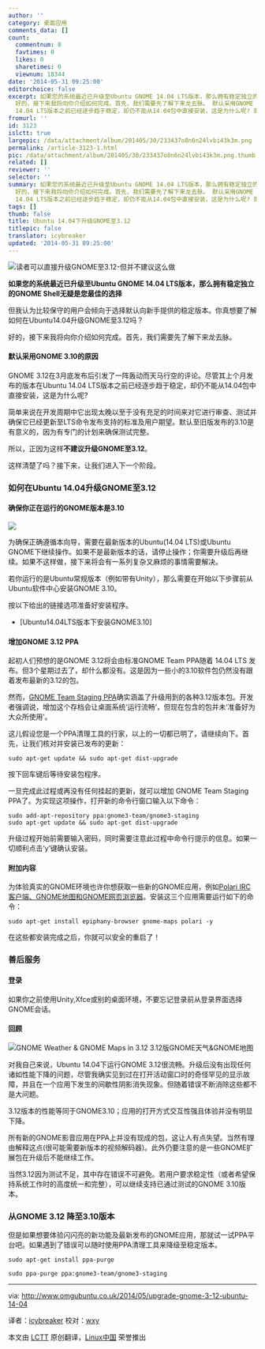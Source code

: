 ```yaml
---
author: ''
category: 桌面应用
comments_data: []
count:
  commentnum: 0
  favtimes: 0
  likes: 0
  sharetimes: 0
  viewnum: 18344
date: '2014-05-31 09:25:00'
editorchoice: false
excerpt: 如果您的系统最近已升级至Ubuntu GNOME 14.04 LTS版本，那么拥有稳定独立的GNOME Shell无疑是您最佳的选择 但我认为比较保守的用户会倾向于选择默认向新手提供的稳定版本。你真想要了解如何在Ubuntu14.04升级GNOME至3.12吗？
  好的，接下来我将向你介绍如何完成。首先，我们需要先了解下来龙去脉。 默认采用GNOME 3.10的原因 GNOME 3.12在3月底发布后引发了一阵轰动而天马行空的评论。尽管其上个月发布的版本在Ubuntu
  14.04 LTS版本之前已经逐步趋于稳定，却仍不能从14.04包中直接安装，这是为什么呢? 简单来说在开发周期中它出现太晚以至
fromurl: ''
id: 3123
islctt: true
largepic: /data/attachment/album/201405/30/233437o8n6n24lvbi43k3m.png
permalink: /article-3123-1.html
pic: /data/attachment/album/201405/30/233437o8n6n24lvbi43k3m.png.thumb.jpg
related: []
reviewer: ''
selector: ''
summary: 如果您的系统最近已升级至Ubuntu GNOME 14.04 LTS版本，那么拥有稳定独立的GNOME Shell无疑是您最佳的选择 但我认为比较保守的用户会倾向于选择默认向新手提供的稳定版本。你真想要了解如何在Ubuntu14.04升级GNOME至3.12吗？
  好的，接下来我将向你介绍如何完成。首先，我们需要先了解下来龙去脉。 默认采用GNOME 3.10的原因 GNOME 3.12在3月底发布后引发了一阵轰动而天马行空的评论。尽管其上个月发布的版本在Ubuntu
  14.04 LTS版本之前已经逐步趋于稳定，却仍不能从14.04包中直接安装，这是为什么呢? 简单来说在开发周期中它出现太晚以至
tags: []
thumb: false
title: Ubuntu 14.04下升级GNOME至3.12
titlepic: false
translator: icybreaker
updated: '2014-05-31 09:25:00'
---
```


![读者可以直接升级GNOME至3.12-但并不建议这么做](/data/attachment/album/201405/30/233437o8n6n24lvbi43k3m.png)


**如果您的系统最近已升级至Ubuntu GNOME 14.04 LTS版本，那么拥有稳定独立的GNOME Shell无疑是您最佳的选择**


但我认为比较保守的用户会倾向于选择默认向新手提供的稳定版本。你真想要了解如何在Ubuntu14.04升级GNOME至3.12吗？


好的，接下来我将向你介绍如何完成。首先，我们需要先了解下来龙去脉。


#### 默认采用GNOME 3.10的原因


GNOME 3.12在3月底发布后引发了一阵轰动而天马行空的评论。尽管其上个月发布的版本在Ubuntu 14.04 LTS版本之前已经逐步趋于稳定，却仍不能从14.04包中直接安装，这是为什么呢?


简单来说在开发周期中它出现太晚以至于没有充足的时间来对它进行审查、测试并确保它已经更新至LTS命令发布支持的标准及用户期望。默认至旧版发布的3.10是有意义的，因为有专门的计划来确保测试完整。


所以，正因为这样**不建议升级GNOME至3.12**。


这样清楚了吗？接下来，让我们进入下一个阶段。


### 如何在Ubuntu 14.04升级GNOME至3.12


#### 确保你正在运行的GNOME版本是3.10


![](/data/attachment/album/201405/30/233438ohia8na7iie88n8a.jpg)


为确保正确遵循本向导，需要在最新版本的Ubuntu(14.04 LTS)或Ubuntu GNOME下继续操作。如果不是最新版本的话，请停止操作；你需要升级后再继续。如果不这样做，接下来将会有一系列复杂又麻烦的事情需要解决。


若你运行的是Ubuntu常规版本（例如带有Unity），那么需要在开始以下步骤前从Ubuntu软件中心安装GNOME 3.10。


按以下给出的链接选项准备好安装程序。


* [Ubuntu14.04LTS版本下安装GNOME3.10]


#### 增加GNOME 3.12 PPA


起初人们预想的是GNOME 3.12将会由标准GNOME Team PPA随着 14.04 LTS 发布。但3个星期过去了，却什么都没有。这是因为一些小的3.10软件包仍然没有跟着发布最新的3.12的包。


然而，[GNOME Team Staging PPA](https://launchpad.net/%7Egnome3-team/+archive/gnome3-staging?field.series_filter=trusty)确实涵盖了升级用到的各种3.12版本包。开发者强调说，增加这个存档会让桌面系统‘运行流畅’，但现在包含的包并未‘准备好为大众所使用’。


这儿假设您是一个PPA清理工具的行家，以上的一切都已明了，请继续向下。首先，让我们核对并安装已发布的更新：



```
sudo apt-get update && sudo apt-get dist-upgrade

```

按下回车键后等待安装包程序。


一旦完成此过程或再没有任何挂起的更新，就可以增加 GNOME Team Staging PPA了。为实现这项操作，打开新的命令行窗口输入以下命令：



```
sudo add-apt-repository ppa:gnome3-team/gnome3-staging
sudo apt-get update && sudo apt-get dist-upgrade

```

升级过程开始前需要输入密码，同时需要注意此过程中命令行提示的信息。如果一切顺利点击‘y’键确认安装。


#### 附加内容


为体验真实的GNOME环境也许你想获取一些新的GNOME应用，例如[Polari IRC客户端、GNOME地图和GNOME网页浏览器](http://www.omgubuntu.co.uk/2014/03/top-12-features-gnome-3-12)。安装这三个应用需要运行如下的命令：



```
sudo apt-get install epiphany-browser gnome-maps polari -y

```

在这些都安装完成之后，你就可以安全的重启了！


### 善后服务


#### 登录


如果你之前使用Unity,Xfce或别的桌面环境，不要忘记登录前从登录界面选择GNOME会话。


#### 回顾


![GNOME Weather & GNOME Maps in 3.12 3.12版GNOME天气&GNOME地图](/data/attachment/album/201405/30/233441o6aa9d5pij8am05w.jpg)


对我自己来说，Ubuntu 14.04下运行GNOME 3.12很流畅。升级后没有出现任何诸如性能下降的问题，尽管我确实见到过在打开活动窗口时的奇怪罕见的显示故障，并且在一个应用下发生的间歇性阴影消失现象。但随着错误不断消除这些都不是大问题。


3.12版本的性能等同于GNOME3.10；应用的打开方式交互性强且体验并没有明显下降。


所有新的GNOME影音应用在PPA上并没有现成的包，这让人有点失望。当然有理由解释这点(很可能需要新版本的视频解码器)。此外仍要注意的是一些GNOME扩展包在升级后不能继续工作。


当然3.12因为测试不足，其中存在错误不可避免。若用户要求稳定性（或者希望保持系统工作时的高度统一和完整），可以继续支持已通过测试的GNOME 3.10版本。


### 从GNOME 3.12 降至3.10版本


但是如果想要体验闪闪亮的新功能及最新发布的GNOME应用，那就试一试PPA平台吧。如果遇到了错误可以随时使用PPA清理工具来降级至稳定版本。



```
sudo apt-get install ppa-purge

sudo ppa-purge ppa:gnome3-team/gnome3-staging

```



---


via: <http://www.omgubuntu.co.uk/2014/05/upgrade-gnome-3-12-ubuntu-14-04>


译者：[icybreaker](https://github.com/icybreaker) 校对：[wxy](https://github.com/wxy)


本文由 [LCTT](https://github.com/LCTT/TranslateProject) 原创翻译，[Linux中国](http://linux.cn/) 荣誉推出